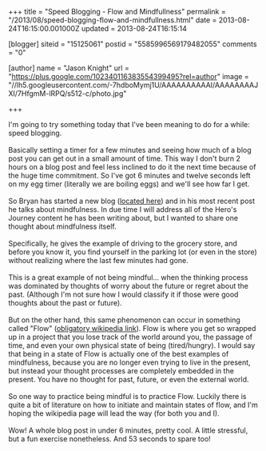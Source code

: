 +++
title = "Speed Blogging - Flow and Mindfullness"
permalink = "/2013/08/speed-blogging-flow-and-mindfullness.html"
date = 2013-08-24T16:15:00.001000Z
updated = 2013-08-24T16:15:14

[blogger]
siteid = "15125061"
postid = "5585996569179482055"
comments = "0"

[author]
name = "Jason Knight"
url = "https://plus.google.com/102340116383554399495?rel=author"
image = "//lh5.googleusercontent.com/-7hdboMymj1U/AAAAAAAAAAI/AAAAAAAAJXI/7HfgmM-lRPQ/s512-c/photo.jpg"

+++

<div class="css-full-post-content js-full-post-content">
I'm going to try something today that I've been meaning to do for a while: speed blogging.<br /><br />Basically setting a timer for a few minutes and seeing how much of a blog post you can get out in a small amount of time. This way I don't burn 2 hours on a blog post and feel less inclined to do it the next time because of the huge time commitment. So I've got 6 minutes and twelve seconds left on my egg timer (literally we are boiling eggs) and we'll see how far I get.<br /><br />So Bryan has started a new blog (<a href="http://bryanmknight.blogspot.com/2013/08/refusing-call.html" target="_blank">located here</a>) and in his most recent post he talks about mindfulness. In due time I will address all of the Hero's Journey content he has been writing about, but I wanted to share one thought about mindfulness itself.<br /><br />Specifically, he gives the example of driving to the grocery store, and before you know it, you find yourself in the parking lot (or even in the store) without realizing where the last few minutes had gone.<br /><br />This is a great example of not being mindful... when the thinking process was dominated by thoughts of worry about the future or regret about the past. (Although I'm not sure how I would classify it if those were good thoughts about the past or future).<br /><br />But on the other hand, this same phenomenon can occur in something called "Flow" (<a href="http://en.wikipedia.org/wiki/Flow_(psychology)" target="_blank">obligatory wikipedia link</a>). Flow is where you get so wrapped up in a project that you lose track of the world around you, the passage of time, and even your own physical state of being (tired/hungry). I would say that being in a state of Flow is actually one of the best examples of mindfulness, because you are no longer even trying to live in the present, but instead your thought processes are completely embedded in the present. You have no thought for past, future, or even the external world.<br /><br />So one way to practice being mindful is to practice Flow. Luckily there is quite a bit of literature on how to initiate and maintain states of flow, and I'm hoping the wikipedia page will lead the way (for both you and I).<br /><br />Wow! A whole blog post in under 6 minutes, pretty cool. A little stressful, but a fun exercise nonetheless. And 53 seconds to spare too!
</div>